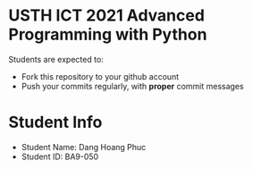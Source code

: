 USTH ICT 2021 Advanced Programming with Python
=====================================================

Students are expected to:
* Fork this repository to your github account
* Push your commits regularly, with **proper** commit messages


Student Info
=========================
* Student Name: Dang Hoang Phuc
* Student ID: BA9-050

